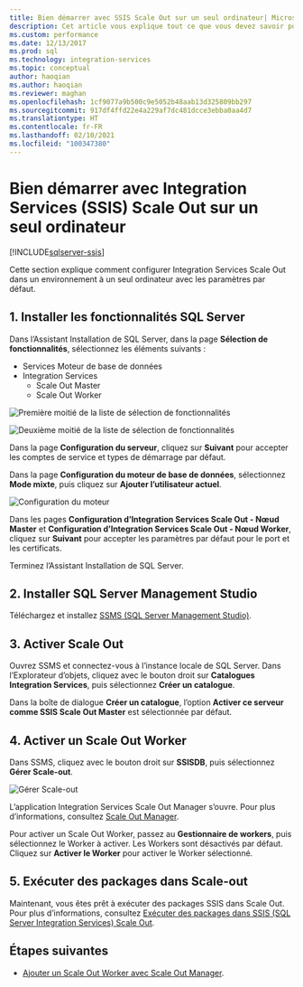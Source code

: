 ```yaml
---
title: Bien démarrer avec SSIS Scale Out sur un seul ordinateur| Microsoft Docs
description: Cet article vous explique tout ce que vous devez savoir pour bien démarrer avec SSIS Scale Out sur un seul ordinateur.
ms.custom: performance
ms.date: 12/13/2017
ms.prod: sql
ms.technology: integration-services
ms.topic: conceptual
author: haoqian
ms.author: haoqian
ms.reviewer: maghan
ms.openlocfilehash: 1cf9077a9b500c9e5052b48aab13d325809bb297
ms.sourcegitcommit: 917df4ffd22e4a229af7dc481dcce3ebba0aa4d7
ms.translationtype: HT
ms.contentlocale: fr-FR
ms.lasthandoff: 02/10/2021
ms.locfileid: "100347380"
---
```

# <a name="get-started-with-integration-services-ssis-scale-out-on-a-single-computer"></a>Bien démarrer avec Integration Services (SSIS) Scale Out sur un seul ordinateur

[!INCLUDE[sqlserver-ssis](../../includes/applies-to-version/sqlserver-ssis.md)]


Cette section explique comment configurer Integration Services Scale Out dans un environnement à un seul ordinateur avec les paramètres par défaut.

## <a name="1-install-sql-server-features"></a>1. Installer les fonctionnalités SQL Server
Dans l’Assistant Installation de SQL Server, dans la page **Sélection de fonctionnalités**, sélectionnez les éléments suivants :
-   Services Moteur de base de données
-   Integration Services
    -   Scale Out Master
    -   Scale Out Worker

![Première moitié de la liste de sélection de fonctionnalités](media/feature-select-onebox1.PNG)

![Deuxième moitié de la liste de sélection de fonctionnalités](media/feature-select-onebox2.PNG)

Dans la page **Configuration du serveur**, cliquez sur **Suivant** pour accepter les comptes de service et types de démarrage par défaut.

Dans la page **Configuration du moteur de base de données**, sélectionnez **Mode mixte**, puis cliquez sur **Ajouter l’utilisateur actuel**. 

![Configuration du moteur](media/engine-config.PNG)

Dans les pages **Configuration d’Integration Services Scale Out - Nœud Master** et **Configuration d’Integration Services Scale Out - Nœud Worker**, cliquez sur **Suivant** pour accepter les paramètres par défaut pour le port et les certificats.

Terminez l’Assistant Installation de SQL Server.

## <a name="2-install-sql-server-management-studio"></a>2. Installer SQL Server Management Studio

Téléchargez et installez [SSMS (SQL Server Management Studio)](../../ssms/download-sql-server-management-studio-ssms.md).

## <a name="3-enable-scale-out"></a>3. Activer Scale Out
Ouvrez SSMS et connectez-vous à l’instance locale de SQL Server.
Dans l’Explorateur d’objets, cliquez avec le bouton droit sur **Catalogues Integration Services**, puis sélectionnez **Créer un catalogue**.

Dans la boîte de dialogue **Créer un catalogue**, l’option **Activer ce serveur comme SSIS Scale Out Master** est sélectionnée par défaut.

## <a name="4-enable-a-scale-out-worker"></a>4. Activer un Scale Out Worker
Dans SSMS, cliquez avec le bouton droit sur **SSISDB**, puis sélectionnez **Gérer Scale-out**. 

![Gérer Scale-out](media/manage-scale-out.PNG)

L’application Integration Services Scale Out Manager s’ouvre. Pour plus d’informations, consultez [Scale Out Manager](integration-services-ssis-scale-out-manager.md).

Pour activer un Scale Out Worker, passez au **Gestionnaire de workers**, puis sélectionnez le Worker à activer. Les Workers sont désactivés par défaut. Cliquez sur **Activer le Worker** pour activer le Worker sélectionné.

## <a name="5-run-packages-in-scale-out"></a>5. Exécuter des packages dans Scale-out
Maintenant, vous êtes prêt à exécuter des packages SSIS dans Scale Out. Pour plus d’informations, consultez [Exécuter des packages dans SSIS (SQL Server Integration Services) Scale Out](run-packages-in-integration-services-ssis-scale-out.md).

## <a name="next-steps"></a>Étapes suivantes
-   [Ajouter un Scale Out Worker avec Scale Out Manager](add-scale-out-worker.md).
